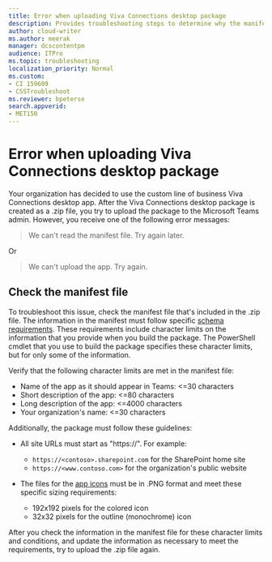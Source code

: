 ```yaml
---
title: Error when uploading Viva Connections desktop package
description: Provides troubleshooting steps to determine why the manifest file can't be read when uploading the Viva Connections desktop package to the Teams admin center.
author: cloud-writer
ms.author: meerak
manager: dcscontentpm
audience: ITPro 
ms.topic: troubleshooting 
localization_priority: Normal
ms.custom: 
- CI 159609
- CSSTroubleshoot
ms.reviewer: bpeterse
search.appverid: 
- MET150
---
```


# Error when uploading Viva Connections desktop package

Your organization has decided to use the custom line of business Viva Connections desktop app. After the Viva Connections desktop package is created as a .zip file, you try to upload the package to the Microsoft Teams admin. However, you receive one of the following error messages:

> We can't read the manifest file. Try again later.

Or

> We can't upload the app. Try again.

## Check the manifest file

To troubleshoot this issue, check the manifest file that's included in the .zip file. The information in the manifest must follow specific [schema requirements](/microsoftteams/platform/resources/schema/manifest-schema). These requirements include character limits on the information that you provide when you build the package. The PowerShell cmdlet that you use to build the package specifies these character limits, but for only some of the information.

Verify that the following character limits are met in the manifest file:

- Name of the app as it should appear in Teams: <=30 characters
- Short description of the app: <=80 characters
- Long description of the app: <=4000 characters
- Your organization's name: <=30 characters

Additionally, the package must follow these guidelines:

- All site URLs must start as "https://". For example:

  - `https://<contoso>.sharepoint.com` for the SharePoint home site
  - `https://<www.contoso.com>` for the organization's public website

- The files for the [app icons](/microsoftteams/platform/concepts/build-and-test/apps-package#app-icons) must be in .PNG format and meet these specific sizing requirements:

  - 192x192 pixels for the colored icon
  - 32x32 pixels for the outline (monochrome) icon

After you check the information in the manifest file for these character limits and conditions, and update the information as necessary to meet the requirements, try to upload the .zip file again.
